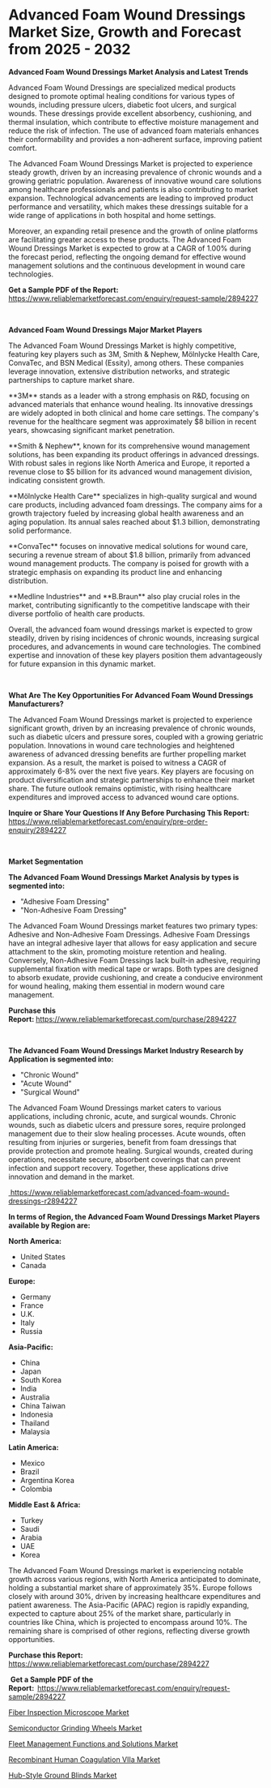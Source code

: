 <p><h1>Advanced Foam Wound Dressings Market Size, Growth and Forecast from 2025 - 2032</h1></p><p><strong>Advanced Foam Wound Dressings Market Analysis and Latest Trends</strong></p>
<p><p>Advanced Foam Wound Dressings are specialized medical products designed to promote optimal healing conditions for various types of wounds, including pressure ulcers, diabetic foot ulcers, and surgical wounds. These dressings provide excellent absorbency, cushioning, and thermal insulation, which contribute to effective moisture management and reduce the risk of infection. The use of advanced foam materials enhances their conformability and provides a non-adherent surface, improving patient comfort.</p><p>The Advanced Foam Wound Dressings Market is projected to experience steady growth, driven by an increasing prevalence of chronic wounds and a growing geriatric population. Awareness of innovative wound care solutions among healthcare professionals and patients is also contributing to market expansion. Technological advancements are leading to improved product performance and versatility, which makes these dressings suitable for a wide range of applications in both hospital and home settings.</p><p>Moreover, an expanding retail presence and the growth of online platforms are facilitating greater access to these products. The Advanced Foam Wound Dressings Market is expected to grow at a CAGR of 1.00% during the forecast period, reflecting the ongoing demand for effective wound management solutions and the continuous development in wound care technologies.</p></p>
<p><strong>Get a Sample PDF of the Report:&nbsp;</strong> <a href="https://www.reliablemarketforecast.com/enquiry/request-sample/2894227?utm_campaign=1893&utm_medium=2&utm_source=Github&utm_content=ia&utm_term=15032025&utm_id=advanced-foam-wound-dressings">https://www.reliablemarketforecast.com/enquiry/request-sample/2894227</a></p>
<p>&nbsp;</p>
<p><strong>Advanced Foam Wound Dressings Major Market Players</strong></p>
<p><p>The Advanced Foam Wound Dressings Market is highly competitive, featuring key players such as 3M, Smith & Nephew, Mölnlycke Health Care, ConvaTec, and BSN Medical (Essity), among others. These companies leverage innovation, extensive distribution networks, and strategic partnerships to capture market share. </p><p>**3M** stands as a leader with a strong emphasis on R&D, focusing on advanced materials that enhance wound healing. Its innovative dressings are widely adopted in both clinical and home care settings. The company's revenue for the healthcare segment was approximately $8 billion in recent years, showcasing significant market penetration.</p><p>**Smith & Nephew**, known for its comprehensive wound management solutions, has been expanding its product offerings in advanced dressings. With robust sales in regions like North America and Europe, it reported a revenue close to $5 billion for its advanced wound management division, indicating consistent growth.</p><p>**Mölnlycke Health Care** specializes in high-quality surgical and wound care products, including advanced foam dressings. The company aims for a growth trajectory fueled by increasing global health awareness and an aging population. Its annual sales reached about $1.3 billion, demonstrating solid performance.</p><p>**ConvaTec** focuses on innovative medical solutions for wound care, securing a revenue stream of about $1.8 billion, primarily from advanced wound management products. The company is poised for growth with a strategic emphasis on expanding its product line and enhancing distribution.</p><p>**Medline Industries** and **B.Braun** also play crucial roles in the market, contributing significantly to the competitive landscape with their diverse portfolio of health care products.</p><p>Overall, the advanced foam wound dressings market is expected to grow steadily, driven by rising incidences of chronic wounds, increasing surgical procedures, and advancements in wound care technologies. The combined expertise and innovation of these key players position them advantageously for future expansion in this dynamic market.</p></p>
<p>&nbsp;</p>
<p><strong>What Are The Key Opportunities For Advanced Foam Wound Dressings Manufacturers?</strong></p>
<p><p>The Advanced Foam Wound Dressings market is projected to experience significant growth, driven by an increasing prevalence of chronic wounds, such as diabetic ulcers and pressure sores, coupled with a growing geriatric population. Innovations in wound care technologies and heightened awareness of advanced dressing benefits are further propelling market expansion. As a result, the market is poised to witness a CAGR of approximately 6-8% over the next five years. Key players are focusing on product diversification and strategic partnerships to enhance their market share. The future outlook remains optimistic, with rising healthcare expenditures and improved access to advanced wound care options.</p></p>
<p><strong>Inquire or Share Your Questions If Any Before Purchasing This Report:</strong> <a href="https://www.reliablemarketforecast.com/enquiry/pre-order-enquiry/2894227?utm_campaign=1893&utm_medium=2&utm_source=Github&utm_content=ia&utm_term=15032025&utm_id=advanced-foam-wound-dressings">https://www.reliablemarketforecast.com/enquiry/pre-order-enquiry/2894227</a></p>
<p>&nbsp;</p>
<p><strong>Market Segmentation</strong></p>
<p><strong>The Advanced Foam Wound Dressings Market Analysis by types is segmented into:</strong></p>
<p><ul><li>"Adhesive Foam Dressing"</li><li>"Non-Adhesive Foam Dressing"</li></ul></p>
<p><p>The Advanced Foam Wound Dressings market features two primary types: Adhesive and Non-Adhesive Foam Dressings. Adhesive Foam Dressings have an integral adhesive layer that allows for easy application and secure attachment to the skin, promoting moisture retention and healing. Conversely, Non-Adhesive Foam Dressings lack built-in adhesive, requiring supplemental fixation with medical tape or wraps. Both types are designed to absorb exudate, provide cushioning, and create a conducive environment for wound healing, making them essential in modern wound care management.</p></p>
<p><strong>Purchase this Report:&nbsp;</strong><a href="https://www.reliablemarketforecast.com/purchase/2894227?utm_campaign=1893&utm_medium=2&utm_source=Github&utm_content=ia&utm_term=15032025&utm_id=advanced-foam-wound-dressings">https://www.reliablemarketforecast.com/purchase/2894227</a></p>
<p>&nbsp;</p>
<p><strong>The Advanced Foam Wound Dressings Market Industry Research by Application is segmented into:</strong></p>
<p><ul><li>"Chronic Wound"</li><li>"Acute Wound"</li><li>"Surgical Wound"</li></ul></p>
<p><p>The Advanced Foam Wound Dressings market caters to various applications, including chronic, acute, and surgical wounds. Chronic wounds, such as diabetic ulcers and pressure sores, require prolonged management due to their slow healing processes. Acute wounds, often resulting from injuries or surgeries, benefit from foam dressings that provide protection and promote healing. Surgical wounds, created during operations, necessitate secure, absorbent coverings that can prevent infection and support recovery. Together, these applications drive innovation and demand in the market.</p></p>
<p><a href="https://www.reliablemarketforecast.com/advanced-foam-wound-dressings-r2894227?utm_campaign=1893&utm_medium=2&utm_source=Github&utm_content=ia&utm_term=15032025&utm_id=advanced-foam-wound-dressings">&nbsp;https://www.reliablemarketforecast.com/advanced-foam-wound-dressings-r2894227</a></p>
<p><strong>In terms of Region, the Advanced Foam Wound Dressings Market Players available by Region are:</strong></p>
<p>
    <p> <strong> North America: </strong>
        <ul>
            <li>United States</li>
            <li>Canada</li>
        </ul>
        </p> 
    <p> <strong> Europe: </strong>
        <ul>
            <li>Germany</li>
            <li>France</li>
            <li>U.K.</li>
            <li>Italy</li>
            <li>Russia</li>
        </ul>
        </p> 
    <p> <strong> Asia-Pacific: </strong>
        <ul>
            <li>China</li>
            <li>Japan</li>
            <li>South Korea</li>
            <li>India</li>
            <li>Australia</li>
            <li>China Taiwan</li>
            <li>Indonesia</li>
            <li>Thailand</li>
            <li>Malaysia</li>
        </ul>
        </p> 
    <p> <strong> Latin America: </strong>
        <ul>
            <li>Mexico</li>
            <li>Brazil</li>
            <li>Argentina Korea</li>
            <li>Colombia</li>
        </ul>
        </p> 
    <p> <strong> Middle East & Africa: </strong>
        <ul>
            <li>Turkey</li>
            <li>Saudi</li>
            <li>Arabia</li>
            <li>UAE</li>
            <li>Korea</li>
        </ul>
    </p>
    </p>
<p><p>The Advanced Foam Wound Dressings market is experiencing notable growth across various regions, with North America anticipated to dominate, holding a substantial market share of approximately 35%. Europe follows closely with around 30%, driven by increasing healthcare expenditures and patient awareness. The Asia-Pacific (APAC) region is rapidly expanding, expected to capture about 25% of the market share, particularly in countries like China, which is projected to encompass around 10%. The remaining share is comprised of other regions, reflecting diverse growth opportunities.</p></p>
<p><strong>Purchase this Report: </strong><a href="https://www.reliablemarketforecast.com/purchase/2894227?utm_campaign=1893&utm_medium=2&utm_source=Github&utm_content=ia&utm_term=15032025&utm_id=advanced-foam-wound-dressings">https://www.reliablemarketforecast.com/purchase/2894227</a></p>
<p>&nbsp;<strong>Get a Sample PDF of the Report:&nbsp;&nbsp;</strong><a href="https://www.reliablemarketforecast.com/enquiry/request-sample/2894227?utm_campaign=1893&utm_medium=2&utm_source=Github&utm_content=ia&utm_term=15032025&utm_id=advanced-foam-wound-dressings">https://www.reliablemarketforecast.com/enquiry/request-sample/2894227</a></p>
<p><strong></strong></p>
<p><p><a href="https://github.com/tornapruttuz/Market-Research-Report-List-1/blob/main/fiber-inspection-microscope-market.md?utm_campaign=1893&utm_medium=2&utm_source=Github&utm_content=ia&utm_term=15032025&utm_id=advanced-foam-wound-dressings">Fiber Inspection Microscope Market</a></p><p><a href="https://github.com/barlevsebako/Market-Research-Report-List-1/blob/main/semiconductor-grinding-wheels-market.md?utm_campaign=1893&utm_medium=2&utm_source=Github&utm_content=ia&utm_term=15032025&utm_id=advanced-foam-wound-dressings">Semiconductor Grinding Wheels Market</a></p><p><a href="https://github.com/denighoylen1/Market-Research-Report-List-1/blob/main/fleet-management-functions-and-solutions-market.md?utm_campaign=1893&utm_medium=2&utm_source=Github&utm_content=ia&utm_term=15032025&utm_id=advanced-foam-wound-dressings">Fleet Management Functions and Solutions Market</a></p><p><a href="https://github.com/aertsfecto0h/Market-Research-Report-List-1/blob/main/recombinant-human-coagulation-viia-market.md?utm_campaign=1893&utm_medium=2&utm_source=Github&utm_content=ia&utm_term=15032025&utm_id=advanced-foam-wound-dressings">Recombinant Human Coagulation VIIa Market</a></p><p><a href="https://github.com/luerabollevc/Market-Research-Report-List-1/blob/main/hub-style-ground-blinds-market.md?utm_campaign=1893&utm_medium=2&utm_source=Github&utm_content=ia&utm_term=15032025&utm_id=advanced-foam-wound-dressings">Hub-Style Ground Blinds Market</a></p></p>